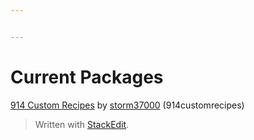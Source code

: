 ```yaml
---


---
```


<h1 id="current-packages">Current Packages</h1>
<p><a href="https://github.com/storm37000/SCPSL_Smod_914_custom_recipes">914 Custom Recipes</a> by <a href="https://github.com/storm37000">storm37000</a> (914customrecipes)</p>
<blockquote>
<p>Written with <a href="https://stackedit.io/">StackEdit</a>.</p>
</blockquote>

